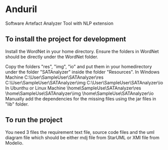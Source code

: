 # Anduril
Software Artefact Analyzer Tool with NLP extension

To install the project for development
-----------------------------------------
Install the WordNet in your home directory. Ensure the folders in WordNet should be directly under the WordNet folder.

Copy the folders "res", "img", "io" and put them in your homedirectory under the folder "SATAnalyzer" inside the folder "Resources".
  In Windows Machine
    C:\User\SampleUser\SATAnalyzer\res
    C:\User\SampleUser\SATAnalyzer\img
    C:\User\SampleUser\SATAnalyzer\io
  In Ubunthu or Linux Machine
    \home\SampleUse\SATAnalyzer\res
    \home\SampleUse\SATAnalyzer\img
    \home\SampleUse\SATAnalyzer\io
Manually add the dependencies for the missing files using the jar files in "lib" folder.


To run the project
----------------------

You need 3 files the requirement text file, source code files and the uml diagram file which should be either mdj file from StarUML 
or XMI file from Modelio.


